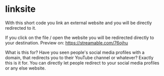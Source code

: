 # linksite
With this short code you link an external website and you will be directly redirected to it.

If you click on the file / open the website you will be redirected  directly to your destination.
Preview on: https://streamable.com/76ojhu 

What is this for?
Have you seen people's social media profiles with a domain, that redirects you to their YouTube channel or whatever? Exactly this is it for. You can directly let people redirect to your social media profiles or any else website.
